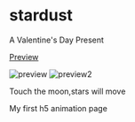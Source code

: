 # stardust
A Valentine's Day Present

[Preview](https://lainnetwork.github.io/stardust/index.html)

![preview](https://lainnetwork.github.io/stardust/preview.gif)
![preview2](https://lainnetwork.github.io/stardust/preview0.gif)

Touch the moon,stars will move

My first h5 animation page

